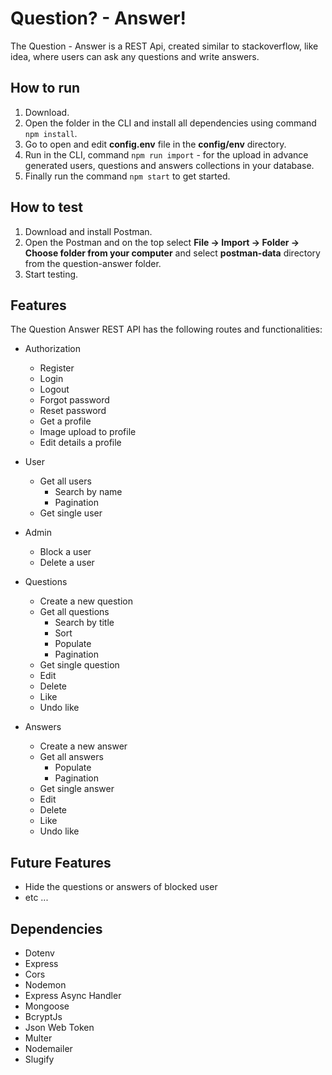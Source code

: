 # Question? - Answer! 
The Question - Answer is a REST Api, created similar to stackoverflow, like idea, where users can ask any questions and write answers.

## How to run 
1. Download.
2. Open the folder in the CLI and install all dependencies using command `npm install`.
3. Go to open and edit **config.env** file in the **config/env** directory.
4. Run in the CLI, command `npm run import` - for the upload in advance generated users, questions and answers collections in your database.
5. Finally run the command `npm start` to get started.

## How to test
1. Download and install Postman.
2. Open the Postman and on the top select **File -> Import -> Folder -> Choose folder from your computer** and select **postman-data** directory from the question-answer folder. 
3. Start testing. 

## Features
The Question Answer REST API has the following routes and functionalities:
- Authorization
  - Register 
  - Login 
  - Logout 
  - Forgot password
  - Reset password
  - Get a profile 
  - Image upload to profile
  - Edit details a profile
 
- User
  - Get all users
    - Search by name
    - Pagination
  - Get single user

- Admin
  - Block a user
  - Delete a user

- Questions
  - Create a new question
  - Get all questions
    - Search by title
    - Sort
    - Populate
    - Pagination
  - Get single question 
  - Edit 
  - Delete 
  - Like 
  - Undo like 

- Answers
  - Create a new answer
  - Get all answers
    - Populate
    - Pagination
  - Get single answer 
  - Edit 
  - Delete 
  - Like 
  - Undo like 

## Future Features
- Hide the questions or answers of blocked user
- etc ...

## Dependencies
- Dotenv
- Express
- Cors
- Nodemon
- Express Async Handler
- Mongoose
- BcryptJs
- Json Web Token 
- Multer
- Nodemailer
- Slugify



